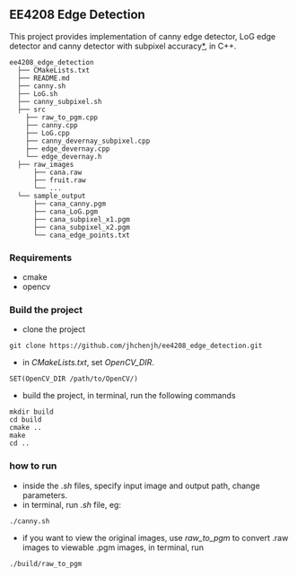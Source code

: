 ## EE4208 Edge Detection

This project provides implementation of canny edge detector, LoG edge detector and canny detector with subpixel accuracy[*](https://github.com/fcqing/sub-pixel-edge-detect), in C++.

```
ee4208_edge_detection
  ├── CMakeLists.txt
  ├── README.md
  ├── canny.sh
  ├── LoG.sh
  ├── canny_subpixel.sh
  ├── src
    ├── raw_to_pgm.cpp
    ├── canny.cpp
    ├── LoG.cpp
    ├── canny_devernay_subpixel.cpp
    ├── edge_devernay.cpp
    └── edge_devernay.h
  ├── raw_images
      ├── cana.raw
      ├── fruit.raw
      └── ...
  └── sample_output
      ├── cana_canny.pgm
      ├── cana_LoG.pgm
      ├── cana_subpixel_x1.pgm
      ├── cana_subpixel_x2.pgm
      └── cana_edge_points.txt
```


### Requirements
* cmake
* opencv


### Build the project
* clone the project
```
git clone https://github.com/jhchenjh/ee4208_edge_detection.git
```
* in _CMakeLists.txt_, set _OpenCV_DIR_.
```
SET(OpenCV_DIR /path/to/OpenCV/)
```
* build the project, in terminal, run the following commands
```
mkdir build
cd build
cmake ..
make
cd ..
```


### how to run
* inside the *.sh* files, specify input image and output path, change parameters.
* in terminal, run *.sh* file, eg:
```
./canny.sh
```
* if you want to view the original images, use *raw_to_pgm* to convert .raw images to viewable .pgm images, in terminal, run
```
./build/raw_to_pgm
```
